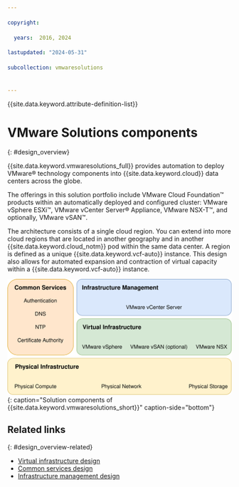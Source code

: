 ```yaml
---

copyright:

  years:  2016, 2024

lastupdated: "2024-05-31"

subcollection: vmwaresolutions


---
```


{{site.data.keyword.attribute-definition-list}}

# VMware Solutions components
{: #design_overview}

{{site.data.keyword.vmwaresolutions_full}} provides automation to deploy VMware® technology components into {{site.data.keyword.cloud}} data centers across the globe.

The offerings in this solution portfolio include VMware Cloud Foundation™ products within an automatically deployed and configured cluster: VMware vSphere ESXi™, VMware vCenter Server® Appliance, VMware NSX-T™, and optionally, VMware vSAN™.

The architecture consists of a single cloud region. You can extend into more cloud regions that are located in another geography and in another {{site.data.keyword.cloud_notm}} pod within the same data center. A region is defined as a unique {{site.data.keyword.vcf-auto}} instance. This design also allows for automated expansion and contraction of virtual capacity within a {{site.data.keyword.vcf-auto}} instance.

![Solution components of {{site.data.keyword.vmwaresolutions_short}}](../../images/vcsv4radiagrams-ra-full.svg "The solution comprises physical infrastructure, virtual infrastructure, infrastructure management, and common services."){: caption="Solution components of {{site.data.keyword.vmwaresolutions_short}}" caption-side="bottom"}

## Related links
{: #design_overview-related}

* [Virtual infrastructure design](/docs/vmwaresolutions?topic=vmwaresolutions-design_virtualinfrastructure)
* [Common services design](/docs/vmwaresolutions?topic=vmwaresolutions-design_commonservice)
* [Infrastructure management design](/docs/vmwaresolutions?topic=vmwaresolutions-design_infrastructuremgmt)
